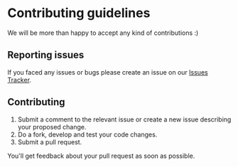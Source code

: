 # Contributing guidelines

We will be more than happy to accept any kind of contributions :)

## Reporting issues

If you faced any issues or bugs please create an issue on our [Issues Tracker](https://github.com/zalando-incubator/kubernetes-log-watcher/issues).

## Contributing

1. Submit a comment to the relevant issue or create a new issue describing your proposed change.
2. Do a fork, develop and test your code changes.
3. Submit a pull request.

You'll get feedback about your pull request as soon as possible.
